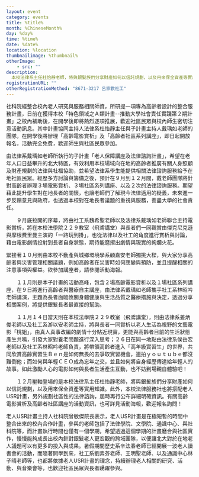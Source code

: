 ```yaml
---
layout: event
category: events
title: %title%
month: %ChineseMonth%
day: %day%
time: %time%
date: %date%
location: %location
thumbnailimage: %thumbnail%
otherImage:
    - src: ""
description:
  本校法律系主任杜怡靜老師，將與銀髮族們分享財產如何以信託規劃，以及用來保全資產等實用知識。
registrationURL: ""
otherRegistrationMethod: "8671-3217 呂家歡社工"
---
```


社科院經整合校內老人研究與服務相關師資，所研提一項專為高齡者設計的整合服務計畫，日前在獲得本校「特色領域之Ａ類計畫--推動大學社會責任實踐第２期計畫」之校內補助後，在開學後即將熱烈逐項推展，歡迎社區民眾與校內師生密切注意活動訊息。其中計畫協同主持人法律系杜怡靜主任與子計畫主持人戴瑀如老師的團隊，在開學後將辦理「高齡電影賞析」及「高齡者社區系列講座」，即日起開放報名，活動完全免費，歡迎師生與社區民眾參加。

由法律系戴瑀如老師所執行的子計畫「老人保障講座及法律諮詢計畫」，希望在老年人口日益攀升的北大特區，有效利用本校場域向在地的高齡者推廣有關人身照顧及財產規劃的法律與社福協助，並希望法律系學生能提供相關法律諮詢服務給予在地社區民眾。經歷多方討論與籌備之後，預計在９月到１２月間，戴老師團隊將針對高齡者辦理３場電影賞析、３場社區系列講座、以及２次的法律諮詢服務。期望藉此提升學生對在地長者的關懷，也讓老師們了解現今法律適用的疑義，未來進一步反饋意見與政府，也透過本校對在地長者議題的重視與服務，善盡大學的社會責任。

　　９月底拉開的序幕，將由社工系魏希聖老師以及法律系戴瑀如老師聯合主持電影賞析，將在本校法學院２２９教室（飛鳶講堂）與長者們一同觀賞由傑克尼克遜與摩根費里曼主演的「一路玩到掛」，也從法律以及社工的角度進行賞析與討論，藉由電影劇情投射到長者自身狀態，期待能磨擦出劇情與現實的絢爛火花。

緊接著１０月則由本校不動產與城鄉環境學系顧嘉安老師獨挑大樑，與大家分享高齡者與災害管理相關議題，例如高齡者在災害時如何應變與預防，並且提醒相關的注意事項與權益。欲參加講座者，請參閱活動海報。

　　１１月則是本子計畫的活動高峰，包含２場高齡電影賞析以及１場社區系列講座，在９日將進行高齡者與醫療自主講座，由法律系戴瑀如老師攜手社工系林昭吟老師講演，主題為長者面臨攸關身體健康與生活品質之醫療措施與決定，透過分享相關案例，將提供銀髮長者最直接的幫助。

　　１１月１４日當天則在本校法學院２２９教室（飛鳶講堂），則由法律系姜炳俊老師以及社工系游以安老師主持，將與長者一同賞析以老人生活為視野的文藝電影「桃姐」，由真人真事改編的劇情十分貼近現實，更能與高齡者目前的生活狀態產生共鳴，引發大家對養老問題進行深入思考；２６日在同一地點由法律系侯岳宏老師以及社工系林昭吟老師負責，將帶領高齡者進入「高年級實習生」的世界，共同欣賞高齡實習生Ｂｅｎ是如何無畏的去爭取實習機會，連拍ｙｏｕｔｕｂｅ都沒難倒他；而如何與年輕ＣＥＯ成為忘年之交，並且如何將自身經歷傳達給年輕人的故事。如此激勵人心的電影如何與長者生活產生互動，也不妨到場親自體驗吧！

　　１２月壓軸登場的是本校法律系主任杜怡靜老師，將與銀髮族們分享財產如何以信託規劃，以及用來保全資產等實用知識。此外，本校法律服務社也將搭配老人USR計畫，另外規劃社區性的法律諮詢，屆時再行公布詳細明確資訊。有關高齡電影賞析及高齡者社區講座的活動資訊，也可詳見活動海報，歡迎報名詢問！

老人USR計畫主持人社科院曾敏傑院長表示，老人USR計畫是在極短暫的時間中整合出來的校內合作計畫，參與的老師包括了法律學院、文學院、通識中心、與社科院等，而計畫執行時間也僅有一個學期，希望透過這個學期的計畫磨合與社區實作，慢慢能夠成長出校內針對銀髮老人更宏觀的跨域團隊，以便讓北大對於在地老人議題可以有更多的投入與成果。暑假期間歷史系辛法春老師已經開展一波老人讀書會的活動，而隨著開學到來，社工系劉素芬老師、王明聖老師、以及通識中心林子晴老師等，也都將依據老人USR計畫的理念，持續辦理老人相關的研究、活動、與音樂會等，也歡迎社區民眾與長者踴躍參與。
